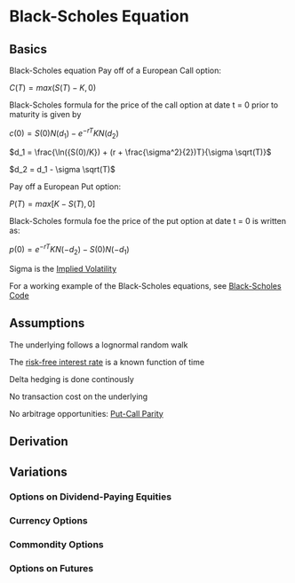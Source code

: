 # Black-Scholes Equation
## Basics

Black-Scholes equation
Pay off of a European Call option:

$C(T) = max(S(T) - K , 0)$

Black-Scholes formula for the price of the call option at date t = 0 prior to maturity is given by

$c(0) = S(0)N(d_1) − e^{−rT}KN(d_2)$

$d_1 = \frac{\ln({S(0)/K}) + (r + \frac{\sigma^2}{2})T}{\sigma \sqrt(T)}$   

$d_2 =  d_1 - \sigma \sqrt(T)$   

Pay off a European Put option: 

$P(T) = max[K − S(T), 0]$

Black-Scholes formula foe the price of the put option at date t = 0 is written as:

$p(0) = e^{−rT}KN(-d_2) -  S(0)N(-d_1)$




Sigma is the [Implied Volatility](Implied%20Volatility.md)


For a working example of the Black-Scholes equations, see
[Black-Scholes Code](Code/black_schole_model.py)


## Assumptions
The underlying follows a lognormal random walk

The [risk-free interest rate](Risk-free%20interest%20rate.md) is a known function of time

Delta hedging is done continously

No transaction cost on the underlying

No arbitrage opportunities: [Put-Call Parity](Put-Call%20Parity.md)



## Derivation



## Variations
### Options on Dividend-Paying Equities
### Currency Options
### Commondity Options
### Options on Futures

